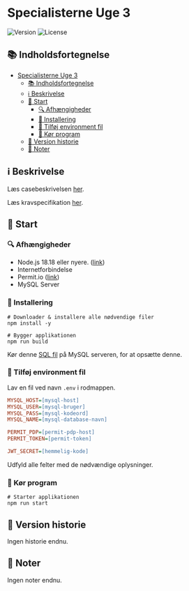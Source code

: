 # Specialisterne Uge 3

![Version](https://img.shields.io/github/package-json/v/Hulle107/specialisterne-week-3?style=for-the-badge)
![License](https://img.shields.io/github/license/Hulle107/specialisterne-week-3?style=for-the-badge)

## 📚 Indholdsfortegnelse

- [Specialisterne Uge 3](#specialisterne-uge-3)
  - [📚 Indholdsfortegnelse](#-indholdsfortegnelse)
  - [ℹ️ Beskrivelse](#ℹ️-beskrivelse)
  - [🚥 Start](#-start)
    - [🔍 Afhængigheder](#-afhængigheder)
    - [💾 Installering](#-installering)
    - [🔧 Tilføj environment fil](#-tilføj-environment-fil)
    - [🏃 Kør program](#-kør-program)
  - [🔄 Version historie](#-version-historie)
  - [📝 Noter](#-noter)

## ℹ️ Beskrivelse

Læs casebeskrivelsen [her](case-description.md).

Læs kravspecifikation [her](requirement-specification.md).

## 🚥 Start

### 🔍 Afhængigheder

- Node.js 18.18 eller nyere. ([link](https://nodejs.org))
- Internetforbindelse
- Permit.io ([link](https://permit.io))
- MySQL Server

### 💾 Installering

```shell
# Downloader & installere alle nødvendige filer
npm install -y
```

```shell
# Bygger applikationen
npm run build
```

Kør denne [SQL fil](database-creation.sql) på MySQL serveren, for at opsætte denne.

### 🔧 Tilføj environment fil

Lav en fil ved navn `.env` i rodmappen.

```ini
MYSQL_HOST=[mysql-host]
MYSQL_USER=[mysql-bruger]
MYSQL_PASS=[mysql-kodeord]
MYSQL_NAME=[mysql-database-navn]

PERMIT_PDP=[permit-pdp-host]
PERMIT_TOKEN=[permit-token]

JWT_SECRET=[hemmelig-kode]
```

Udfyld alle felter med de nødvændige oplysninger.

### 🏃 Kør program

```shell
# Starter applikationen
npm run start
```

## 🔄 Version historie

Ingen historie endnu.

## 📝 Noter

Ingen noter endnu.
